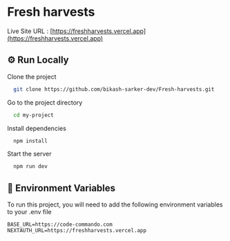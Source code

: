 # Fresh harvests

Live Site URL : [https://freshharvests.vercel.app](https://freshharvests.vercel.app)

## ⚙️ Run Locally

Clone the project

```bash
  git clone https://github.com/bikash-sarker-dev/Fresh-harvests.git
```

Go to the project directory

```bash
  cd my-project
```

Install dependencies

```bash
  npm install
```

Start the server

```bash
  npm run dev
```

## 🔧 Environment Variables

To run this project, you will need to add the following environment variables to your .env file

`BASE_URL=https://code-commando.com`
`NEXTAUTH_URL=https://freshharvests.vercel.app`
